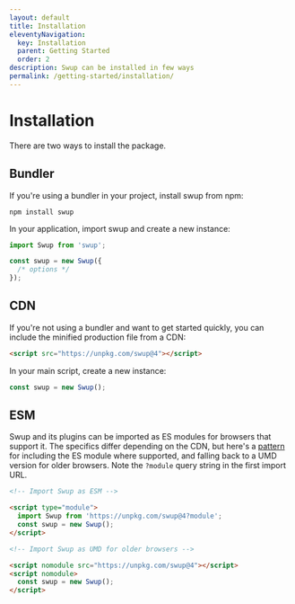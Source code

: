 ```yaml
---
layout: default
title: Installation
eleventyNavigation:
  key: Installation
  parent: Getting Started
  order: 2
description: Swup can be installed in few ways
permalink: /getting-started/installation/
---
```


# Installation

There are two ways to install the package.

## Bundler

If you're using a bundler in your project, install swup from npm:

```shell
npm install swup
```

In your application, import swup and create a new instance:

```javascript
import Swup from 'swup';

const swup = new Swup({
  /* options */
});
```

## CDN

If you're not using a bundler and want to get started quickly, you can include
the minified production file from a CDN:

```html
<script src="https://unpkg.com/swup@4"></script>
```

In your main script, create a new instance:

```javascript
const swup = new Swup();
```

## ESM

Swup and its plugins can be imported as ES modules for browsers that support it.
The specifics differ depending on the CDN, but here's a
[pattern](https://web.dev/serve-modern-code-to-modern-browsers/) for including
the ES module where supported, and falling back to a UMD version for older
browsers. Note the `?module` query string in the first import URL.

```html
<!-- Import Swup as ESM -->

<script type="module">
  import Swup from 'https://unpkg.com/swup@4?module';
  const swup = new Swup();
</script>

<!-- Import Swup as UMD for older browsers -->

<script nomodule src="https://unpkg.com/swup@4"></script>
<script nomodule>
  const swup = new Swup();
</script>
```
